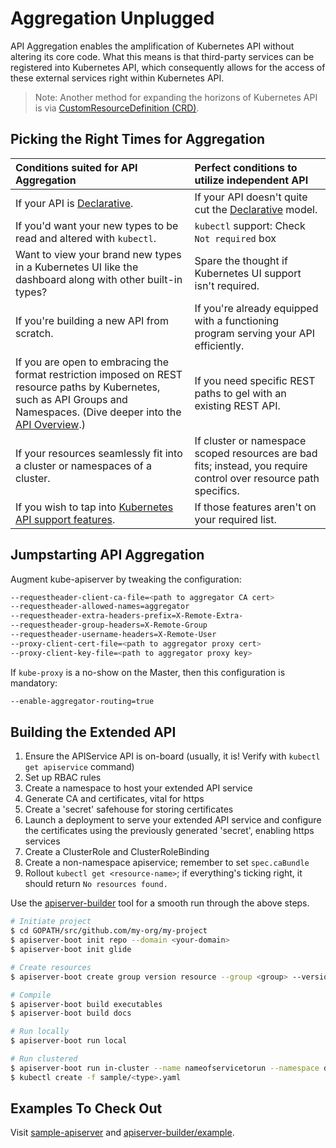 # Aggregation Unplugged

API Aggregation enables the amplification of Kubernetes API without altering its core code. What this means is that third-party services can be registered into Kubernetes API, which consequently allows for the access of these external services right within Kubernetes API.

> Note: Another method for expanding the horizons of Kubernetes API is via [CustomResourceDefinition \(CRD\)]().

## Picking the Right Times for Aggregation

| Conditions suited for API Aggregation | Perfect conditions to utilize independent API |
| :--- | :--- |
| If your API is [Declarative](https://kubernetes.io/docs/concepts/extend-kubernetes/api-extension/custom-resources/#declarative-apis). | If your API doesn't quite cut the [Declarative](https://kubernetes.io/docs/concepts/extend-kubernetes/api-extension/custom-resources/#declarative-apis) model. |
| If you'd want your new types to be read and altered with `kubectl`. | `kubectl` support: Check `Not required` box |
| Want to view your brand new types in a Kubernetes UI like the dashboard along with other built-in types? | Spare the thought if Kubernetes UI support isn't required. |
| If you're building a new API from scratch. | If you're already equipped with a functioning program serving your API efficiently. |
| If you are open to embracing the format restriction imposed on REST resource paths by Kubernetes, such as API Groups and Namespaces. (Dive deeper into the [API Overview](https://kubernetes.io/docs/concepts/overview/kubernetes-api/).) | If you need specific REST paths to gel with an existing REST API. |
| If your resources seamlessly fit into a cluster or namespaces of a cluster. | If cluster or namespace scoped resources are bad fits; instead, you require control over resource path specifics. |
| If you wish to tap into [Kubernetes API support features](https://kubernetes.io/docs/concepts/extend-kubernetes/api-extension/custom-resources/#common-features). | If those features aren't on your required list. |

## Jumpstarting API Aggregation

Augment kube-apiserver by tweaking the configuration:

```bash
--requestheader-client-ca-file=<path to aggregator CA cert>
--requestheader-allowed-names=aggregator
--requestheader-extra-headers-prefix=X-Remote-Extra-
--requestheader-group-headers=X-Remote-Group
--requestheader-username-headers=X-Remote-User
--proxy-client-cert-file=<path to aggregator proxy cert>
--proxy-client-key-file=<path to aggregator proxy key>
```

If `kube-proxy` is a no-show on the Master, then this configuration is mandatory:

```bash
--enable-aggregator-routing=true
```

## Building the Extended API

1. Ensure the APIService API is on-board (usually, it is! Verify with `kubectl get apiservice` command)
2. Set up RBAC rules
3. Create a namespace to host your extended API service
4. Generate CA and certificates, vital for https
5. Create a 'secret' safehouse for storing certificates
6. Launch a deployment to serve your extended API service and configure the certificates using the previously generated 'secret', enabling https services
7. Create a ClusterRole and ClusterRoleBinding
8. Create a non-namespace apiservice; remember to set `spec.caBundle`
9. Rollout `kubectl get <resource-name>`; if everything's ticking right, it should return `No resources found.`

Use the [apiserver-builder](https://github.com/kubernetes-incubator/apiserver-builder) tool for a smooth run through the above steps.

```bash
# Initiate project
$ cd GOPATH/src/github.com/my-org/my-project
$ apiserver-boot init repo --domain <your-domain>
$ apiserver-boot init glide

# Create resources
$ apiserver-boot create group version resource --group <group> --version <version> --kind <Kind>

# Compile
$ apiserver-boot build executables
$ apiserver-boot build docs

# Run locally
$ apiserver-boot run local

# Run clustered
$ apiserver-boot run in-cluster --name nameofservicetorun --namespace default --image gcr.io/myrepo/myimage:mytag
$ kubectl create -f sample/<type>.yaml
```

## Examples To Check Out

Visit [sample-apiserver](https://github.com/kubernetes/sample-apiserver) and [apiserver-builder/example](https://github.com/kubernetes-incubator/apiserver-builder/tree/master/example).